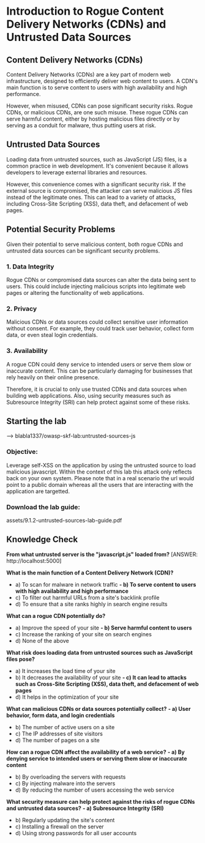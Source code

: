 # Introduction to Rogue Content Delivery Networks (CDNs) and Untrusted Data Sources

## Content Delivery Networks (CDNs)

Content Delivery Networks (CDNs) are a key part of modern web infrastructure, designed to efficiently deliver web content to users. A CDN's main function is to serve content to users with high availability and high performance.

However, when misused, CDNs can pose significant security risks. Rogue CDNs, or malicious CDNs, are one such misuse. These rogue CDNs can serve harmful content, either by hosting malicious files directly or by serving as a conduit for malware, thus putting users at risk.

## Untrusted Data Sources

Loading data from untrusted sources, such as JavaScript (JS) files, is a common practice in web development. It's convenient because it allows developers to leverage external libraries and resources.

However, this convenience comes with a significant security risk. If the external source is compromised, the attacker can serve malicious JS files instead of the legitimate ones. This can lead to a variety of attacks, including Cross-Site Scripting (XSS), data theft, and defacement of web pages.

## Potential Security Problems

Given their potential to serve malicious content, both rogue CDNs and untrusted data sources can be significant security problems.

### 1. Data Integrity

Rogue CDNs or compromised data sources can alter the data being sent to users. This could include injecting malicious scripts into legitimate web pages or altering the functionality of web applications.

### 2. Privacy

Malicious CDNs or data sources could collect sensitive user information without consent. For example, they could track user behavior, collect form data, or even steal login credentials.

### 3. Availability

A rogue CDN could deny service to intended users or serve them slow or inaccurate content. This can be particularly damaging for businesses that rely heavily on their online presence.

Therefore, it is crucial to only use trusted CDNs and data sources when building web applications. Also, using security measures such as Subresource Integrity (SRI) can help protect against some of these risks.

## Starting the lab

<Link to digital ocean> --> blabla1337/owasp-skf-lab:untrusted-sources-js

### Objective:

Leverage self-XSS on the application by using the untrusted source to load malicious javascript.
Within the context of this lab this attack only reflects back on your own system. Please note that in a real scenario the url would point to a public domain whereas all the users that are interacting with the application are targetted. 

### Download the lab guide:

assets/9.1.2-untrusted-sources-lab-guide.pdf

## Knowledge Check

**From what untrusted server is the "javascript.js" loaded from?**
[ANSWER: http://localhost:5000] 

**What is the main function of a Content Delivery Network (CDN)?**
   - a) To scan for malware in network traffic
 **- b) To serve content to users with high availability and high performance**
   - c) To filter out harmful URLs from a site's backlink profile
   - d) To ensure that a site ranks highly in search engine results

**What can a rogue CDN potentially do?**
   - a) Improve the speed of your site
 **- b) Serve harmful content to users**
   - c) Increase the ranking of your site on search engines
   - d) None of the above

**What risk does loading data from untrusted sources such as JavaScript files pose?**
   - a) It increases the load time of your site
   - b) It decreases the availability of your site
 **- c) It can lead to attacks such as Cross-Site Scripting (XSS), data theft, and defacement of web pages**
   - d) It helps in the optimization of your site

**What can malicious CDNs or data sources potentially collect?**
 **- a) User behavior, form data, and login credentials**
   - b) The number of active users on a site
   - c) The IP addresses of site visitors
   - d) The number of pages on a site

**How can a rogue CDN affect the availability of a web service?**
 **- a) By denying service to intended users or serving them slow or inaccurate content**
   - b) By overloading the servers with requests
   - c) By injecting malware into the servers
   - d) By reducing the number of users accessing the web service

**What security measure can help protect against the risks of rogue CDNs and untrusted data sources?**
 **- a) Subresource Integrity (SRI)**
   - b) Regularly updating the site's content
   - c) Installing a firewall on the server
   - d) Using strong passwords for all user accounts
